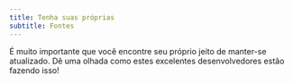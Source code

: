 ```yaml
---
title: Tenha suas próprias
subtitle: Fontes
---
```


É muito importante que você encontre seu próprio jeito de manter-se atualizado. Dê uma olhada como estes excelentes desenvolvedores estão fazendo isso!